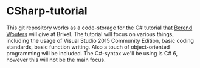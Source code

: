 # CSharp-tutorial
This git repository works as a code-storage for the C# tutorial that [Berend Wouters](https://github.com/berendwouters) will give at Brixel.
The tutorial will focus on various things, including the usage of Visual Studio 2015 Community Edition, basic coding standards, basic function writing. Also a touch of object-oriented programming will be included.
The C#-syntax we'll be using is C# 6, however this will not be the main focus.
